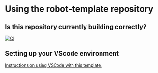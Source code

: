 # Using the robot-template repository

## Is this repository currently building correctly?
<!---
See https://docs.github.com/en/actions/monitoring-and-troubleshooting-workflows/adding-a-workflow-status-badge
for details on how to update the badge. The general format for the badge is
https://github.com/<OWNER>/<REPOSITORY>/actions/workflows/<WORKFLOW_FILE>/badge.svg

Be sure to change this when forking or renaming.
-->
[![CI](https://github.com/ToughTechs151/robot-template/actions/workflows/main.yml/badge.svg)](https://github.com/ToughTechs151/robot-template/actions/workflows/main.yml)

## Setting up your VScode environment

[Instructions on using VSCode with this template.](Docs/VSCode.md)
